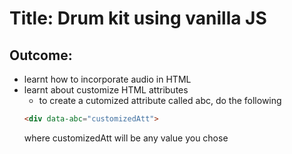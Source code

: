 # Title: Drum kit using vanilla JS

## Outcome:

- learnt how to incorporate audio in HTML
- learnt about customize HTML attributes
  - to create a cutomized attribute called abc, do the following
  ```HTML
  <div data-abc="customizedAtt">
  ```
  where customizedAtt will be any value you chose
